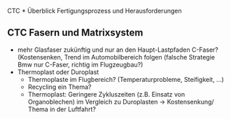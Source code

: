 

CTC * Überblick Fertigungsprozess und Herausforderungen
  
CTC Fasern und Matrixsystem
---------------------------------
* mehr Glasfaser zukünftig und nur an den Haupt-Lastpfaden C-Faser? (Kostensenken, Trend im Automobilbereich folgen (falsche Strategie Bmw nur C-Faser, richtig im Flugzeugbau?)
* Thermoplast oder Duroplast
  - Thermoplaste im Flugbereich? (Temperaturprobleme, Steifigkeit, ...)
  - Recycling ein Thema?
  - Thermoplast: Geringere Zykluszeiten (z.B. Einsatz von Organoblechen) im Vergleich zu Duroplasten -> Kostensenkung/ Thema in der Luftfahrt?
